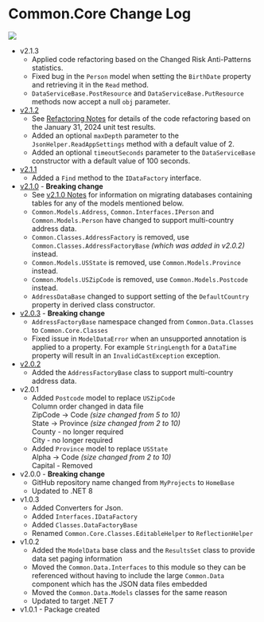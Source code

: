 # Common.Core Change Log
[<img src="https://kevindheath.github.io/codecoverage/core/badge_combined.svg">](https://kevindheath.github.io/codecoverage/core/html/)

- v2.1.3
  - Applied code refactoring based on the Changed Risk Anti-Patterns statistics.
  - Fixed bug in the `Person` model when setting the `BirthDate` property and retrieving it in the `Read` method.
  - `DataServiceBase.PostResource` and `DataServiceBase.PutResource` methods now accept a null `obj` parameter.
- [v2.1.2](https://github.com/KevinDHeath/NuGetPackages/releases/tag/v2024.2.1)
  - See [Refactoring Notes](v2.1.2-Notes.md) for details of the code refactoring based on the January 31, 2024 unit test results.
  - Added an optional `maxDepth` parameter to the `JsonHelper.ReadAppSettings` method with a default value of 2.
  - Added an optional `timeoutSeconds` parameter to the `DataServiceBase` constructor with a default value of 100 seconds.
- [v2.1.1](https://github.com/KevinDHeath/NuGetPackages/releases/tag/v2.0.3)
  - Added a `Find` method to the `IDataFactory` interface.
- [v2.1.0](https://github.com/KevinDHeath/NuGetPackages/releases/tag/v2.0.2) - **Breaking change**
  - See [v2.1.0 Notes](v2.1.0-Notes.md) for information on migrating databases containing tables for any of the models mentioned below.
  - `Common.Models.Address`, `Common.Interfaces.IPerson` and `Common.Models.Person` have changed to support multi-country address data.
  - `Common.Classes.AddressFactory` is removed, use `Common.Classes.AddressFactoryBase` _(which was added in v2.0.2)_ instead.
  - `Common.Models.USState` is removed, use `Common.Models.Province` instead.
  - `Common.Models.USZipCode` is removed, use `Common.Models.Postcode` instead.
  - `AddressDataBase` changed to support setting of the `DefaultCountry` property in derived class constructor.
- [v2.0.3](https://github.com/KevinDHeath/NuGetPackages/releases/tag/v2.0.3) - **Breaking change**
  - `AddressFactoryBase` namespace changed from `Common.Data.Classes` to `Common.Core.Classes`
  - Fixed issue in `ModelDataError` when an unsupported annotation is applied to a property. For example `StringLength` for a `DataTime` property will result in an `InvalidCastException` exception.
- [v2.0.2](https://github.com/KevinDHeath/NuGetPackages/releases/tag/v2.0.2)
  - Added the `AddressFactoryBase` class to support multi-country address data.
- v2.0.1
  - Added `Postcode` model to replace `USZipCode`\
  Column order changed in data file\
  ZipCode -> Code _(size changed from 5 to 10)_\
  State -> Province _(size changed from 2 to 10)_\
  County - no longer required\
  City - no longer required
  - Added `Province` model to replace `USState`\
  Alpha -> Code _(size changed from 2 to 10)_\
  Capital - Removed
- v2.0.0 - **Breaking change**
  - GitHub repository name changed from `MyProjects` to `HomeBase`
  - Updated to .NET 8
- v1.0.3
  - Added Converters for Json.
  - Added `Interfaces.IDataFactory`
  - Added `Classes.DataFactoryBase`
  - Renamed `Common.Core.Classes.EditableHelper` to `ReflectionHelper`
- v1.0.2
  - Added the `ModelData` base class and the `ResultsSet` class to provide data set paging information
  - Moved the `Common.Data.Interfaces` to this module so they can be referenced without having to include the large `Common.Data` component which has the JSON data files embedded
  - Moved the `Common.Data.Models` classes for the same reason
  - Updated to target .NET 7
- v1.0.1 - Package created
